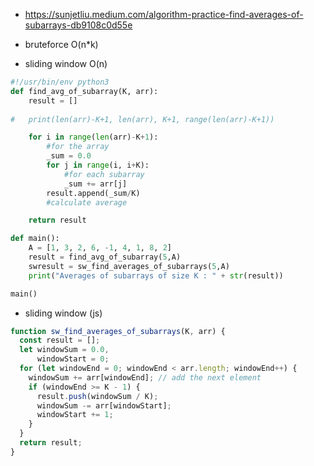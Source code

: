 - https://sunjetliu.medium.com/algorithm-practice-find-averages-of-subarrays-db9108c0d55e

- bruteforce O(n*k)
- sliding window O(n)

```python 
#!/usr/bin/env python3
def find_avg_of_subarray(K, arr):
    result = []
    
#   print(len(arr)-K+1, len(arr), K+1, range(len(arr)-K+1))

    for i in range(len(arr)-K+1): 
        #for the array
        _sum = 0.0
        for j in range(i, i+K): 
            #for each subarray
            _sum += arr[j]
        result.append(_sum/K) 
        #calculate average

    return result

def main():
    A = [1, 3, 2, 6, -1, 4, 1, 8, 2]
    result = find_avg_of_subarray(5,A)
    swresult = sw_find_averages_of_subarrays(5,A)
    print("Averages of subarrays of size K : " + str(result))

main()
```


- sliding window (js)

```js
function sw_find_averages_of_subarrays(K, arr) {
  const result = [];
  let windowSum = 0.0,
      windowStart = 0;
  for (let windowEnd = 0; windowEnd < arr.length; windowEnd++) {
    windowSum += arr[windowEnd]; // add the next element
    if (windowEnd >= K - 1) {
      result.push(windowSum / K); 
      windowSum -= arr[windowStart]; 
      windowStart += 1; 
    }
  }
  return result;
}
```